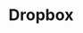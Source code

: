 ---
description: "Dropbox description"
layout: "dropbox"
resources:
  - src: "assets/cover.jpg"
    title: "Cover for Dropbox"
title: "Dropbox"
weight: 8
---